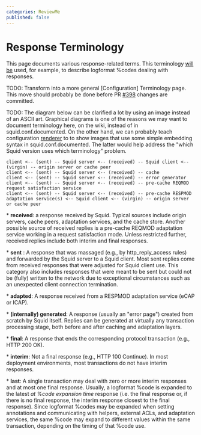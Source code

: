 ```yaml
---
categories: ReviewMe
published: false
---
```

# Response Terminology

This page documents various response-related terms. This terminology
[will be](https://github.com/squid-cache/squid/pull/398) used, for
example, to describe logformat %codes dealing with responses.

TODO: Transform into a more general \[Configuration\] Terminology page.
This move should probably be done before PR
[\#398](https://github.com/squid-cache/squid/pull/398) changes are
committed.

TODO: The diagram below can be clarified a lot by using an image instead
of an ASCII art. Graphical diagrams is one of the reasons we may want to
document terminology here, on the wiki, instead of in
squid.conf.documented. On the other hand, we can probably teach
configuration [renderer](http://www.squid-cache.org/Doc/config/) to to
show images that use some simple embedding syntax in
squid.conf.documented. The latter would help address the "which Squid
version uses which terminology" problem.

    client <-- (sent) -- Squid server <-- (received) -- Squid client <-- (virgin) -- origin server or cache peer
    client <-- (sent) -- Squid server <-- (received) -- cache
    client <-- (sent) -- Squid server <-- (received) -- error generator
    client <-- (sent) -- Squid server <-- (received) -- pre-cache REQMOD request satisfaction service
    client <-- (sent) -- Squid server <-- (received) -- pre-cache RESPMOD adaptation service(s) <-- Squid client <-- (virgin) -- origin server or cache peer

\* **received**: a response received by Squid. Typical sources include
origin servers, cache peers, adaptation services, and the cache store.
Another possible source of received replies is a pre-cache REQMOD
adaptation service working in a request satisfaction mode. Unless
restricted further, received replies include both interim and final
responses.

\* **sent** : A response that was massaged (e.g., by http_reply_access
rules) and forwarded by the Squid server to a Squid client. Most sent
replies come from received responses that were adjusted for Squid client
use. This category also includes responses that were meant to be sent
but could not be (fully) written to the network due to exceptional
circumstances such as an unexpected client connection termination.

\* **adapted**: A response received from a RESPMOD adaptation service
(eCAP or ICAP).

\* **(internally) generated**: A response (usually an "error page")
created from scratch by Squid itself. Replies can be generated at
virtually any transaction processing stage, both before and after
caching and adaptation layers.

\* **final**: A response that ends the corresponding protocol
transaction (e.g., HTTP 200 OK).

\* **interim**: Not a final response (e.g., HTTP 100 Continue). In most
deployment environments, most transactions do not have interim
responses.

\* **last**: A single transaction may deal with zero or more interim
responses and at most one final response. Usually, a logformat %code is
expanded to the latest *at %code expansion time* response (i.e. the
final response or, if there is no final response, the interim response
closest to the final response). Since logformat %codes may be expanded
when setting annotations and communicating with helpers, external ACLs,
and adaptation services, the same %code may expand to different values
within the same transaction, depending on the timing of that %code use.
